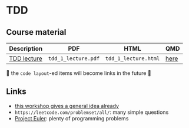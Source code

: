 # TDD

## Course material

Description                               |PDF                  |HTML                  |QMD
------------------------------------------|---------------------|----------------------|------------------------------------
[TDD lecture](tdd_lecture/README.md)      |`tdd_1_lecture.pdf`  |`tdd_1_lecture.html`  |[here](tdd_lecture/tdd_lecture.qmd)

:construction: the `code layout`-ed items will become links in the future :construction:

## Links

 * [this workshop gives a general idea already](https://github.com/richelbilderbeek/nlseb_tdd_20210420)
 * `https://leetcode.com/problemset/all/`: many simple questions
 * [Project Euler](https://projecteuler.net/archives): plenty of programming problems
